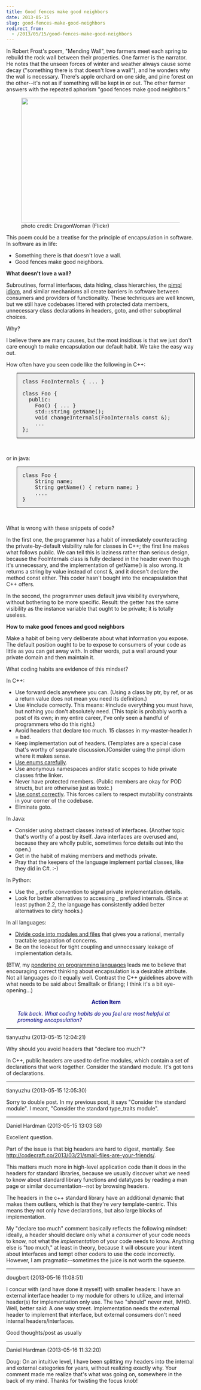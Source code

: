 ```yaml
---
title: Good fences make good neighbors
date: 2013-05-15
slug: good-fences-make-good-neighbors
redirect_from:
  - /2013/05/15/good-fences-make-good-neighbors
---
```


In Robert Frost's poem, "Mending Wall", two farmers meet each spring to rebuild the rock wall between their properties. One farmer is the narrator. He notes that the unseen forces of winter and weather always cause some decay ("something there is that doesn't love a wall"), and he wonders why the wall is necessary. There's apple orchard on one side, and pine forest on the other--it's not as if something will be kept in or out. The other farmer answers with the repeated aphorism "good fences make good neighbors."

<figure><img alt="" src="http://farm1.staticflickr.com/74/226824603_1285fc9181.jpg" width="500" height="333" /><figcaption>photo credit: DragonWoman (Flickr)</figcaption></figure>

This poem could be a treatise for the principle of encapsulation in software. In software as in life:
<ul>
	<li>Something there is that doesn't love a wall.</li>
	<li>Good fences make good neighbors.</li>
</ul>
<strong>What doesn't love a wall?</strong>

Subroutines, formal interfaces, data hiding, class hierarchies, the <a class="zem_slink" title="Opaque pointer" href="http://en.wikipedia.org/wiki/Opaque_pointer" target="_blank" rel="wikipedia">pimpl idiom</a>, and similar mechanisms all create barriers in software between consumers and providers of functionality. These techniques are well known, but we still have codebases littered with protected data members, unnecessary class declarations in headers, goto, and other suboptimal choices.

Why?<!--more-->

I believe there are many causes, but the most insidious is that we just don't care enough to make encapsulation our default habit. We take the easy way out.

How often have you seen code like the following in C++:
<pre style="margin-left:2em;padding:1em;background-color:#eee;border:solid 1px black;">class FooInternals { ... }

class Foo {
  public:
    Foo() { ... }
    std::string getName();
    void changeInternals(FooInternals const &);
    ...
};</pre>
 

or in java:
<pre style="margin-left:2em;padding:1em;background-color:#eee;border:solid 1px black;">class Foo {
    String name;
    String getName() { return name; }
    ....
}</pre>
 

What is wrong with these snippets of code?

In the first one, the programmer has a habit of immediately counteracting the private-by-default visibility rule for classes in C++; the first line makes what follows public. We can tell this is laziness rather than serious design, because the FooInternals class is fully declared in the header even though it's unnecessary, and the implementation of getName() is also wrong. It returns a string by value instead of const &, and it doesn't declare the method const either. This coder hasn't bought into the encapsulation that C++ offers.

In the second, the programmer uses default java visibility everywhere, without bothering to be more specific. Result: the getter has the same visibility as the instance variable that ought to be private; it is totally useless.

<strong>How to make good fences and good neighbors</strong>

Make a habit of being very deliberate about what information you expose. The default position ought to be to expose to consumers of your code as little as you can get away with. In other words, put a wall around your private domain and then maintain it.

What coding habits are evidence of this mindset?

In C++:
<ul>
	<li>Use forward decls anywhere you can. (Using a class by ptr, by ref, or as a return value does not mean you need its definition.)</li>
	<li>Use #include correctly. This means: #include everything you must have, but nothing you don't absolutely need. (This topic is probably worth a post of its own; in my entire career, I've only seen a handful of programmers who do this right.)</li>
	<li>Avoid headers that declare too much. 15 classes in my-master-header.h = bad.</li>
	<li>Keep implementation out of headers. (Templates are a special case that's worthy of separate discussion.)</
	<li>Consider using the pimpl idiom where it makes sense.</li>
	<li><a title="How Enums Spread Disease — And How To Cure It" href="how-enums-spread-disease-and-how-to-cure-it.md">Use enums carefully</a>.</li>
	<li>Use anonymous namespaces and/or static scopes to hide private classes frthe linker.</li>
	<li>Never have protected members. (Public members are okay for POD structs, but are otherwise just as toxic.)</li>
	<li><a title="Put Your Const Foot Forward" href="put-your-const-foot-forward.md">Use const correctly</a>. This forces callers to respect mutability constraints in your corner of the codebase.</li>
	<li>Eliminate goto.</li>
</ul>
In Java:
<ul>
	<li>Consider using abstract classes instead of interfaces. (Another topic that's worthy of a post by itself. Java interfaces are overused and, because they are wholly public, sometimes force details out into the open.)</li>
	<li>Get in the habit of making members and methods private.</li>
	<li>Pray that the keepers of the language implement partial classes, like they did in C#. :-)</li>
</ul>
In Python:
<ul>
	<li>Use the _ prefix convention to signal private implementation details.</li>
	<li>Look for better alternatives to accessing _ prefixed internals. (Since at least python 2.2, the language has consistently added better alternatives to dirty hooks.)</li>
</ul>
In all languages:
<ul>
	<li><a title="Small Files Are Your Friends" href="small-files-are-your-friends.md">Divide code into modules and files</a> that gives you a rational, mentally tractable separation of concerns.</li>
	<li>Be on the lookout for tight coupling and unnecessary leakage of implementation details.</li>
</ul>
(BTW, my <a title="My First Tangle With the Tower of Babel" href="my-first-tangle-with-the-tower-of-babel.md">pondering on programming languages</a> leads me to believe that encouraging correct thinking about encapsulation is a desirable attribute. Not all languages do it equally well. Contrast the C++ guidelines above with what needs to be said about Smalltalk or Erlang; I think it's a bit eye-opening...)
<p style="padding-left:30px;text-align:center;"><strong><span style="color:#000080;">Action Item</span></strong></p>
<p style="padding-left:30px;"><em><span style="color:#000080;">Talk back. What coding habits do you feel are most helpful at promoting encapsulation?</span></em></p>



---

tianyuzhu (2013-05-15 12:04:21)

Why should you avoid headers that "declare too much"?

In C++, public headers are used to define modules, which contain a set of declarations that work together. Consider the standard  module. It's got tons of declarations.

---

tianyuzhu (2013-05-15 12:05:30)

Sorry to double post. In my previous post, it says "Consider the standard module". I meant, "Consider the standard type_traits module".

---

Daniel Hardman (2013-05-15 13:03:58)

Excellent question.

Part of the issue is that big headers are hard to digest, mentally. See http://codecraft.co/2013/03/21/small-files-are-your-friends/.

This matters much more in high-level application code than it does in the headers for standard libraries, because we usually discover what we need to know about standard library functions and datatypes by reading a man page or similar documentation--not by browsing headers.

The headers in the c++ standard library have an additional dynamic that makes them outliers, which is that they're very template-centric. This means they not only have declarations, but also large blocks of implementation.

My "declare too much" comment basically reflects the following mindset: ideally, a header should declare only what a *consumer* of your code needs to know, not what the *implementation* of your code needs to know. Anything else is "too much," at least in theory, because it will obscure your intent about interfaces and tempt other coders to use the code incorrectly. However, I am pragmatic--sometimes the juice is not worth the squeeze.

---

dougbert (2013-05-16 11:08:51)

I concur with (and have done it myself) with smaller headers: I have an external interface header to my module for others to utilize, and internal header(s) for implementation only use. The two "should" never met, IMHO. Well, better said: A one way street. Implementation needs the external header to implement that interface, but external consumers don't need internal headers/interfaces.

Good thoughts/post as usually

---

Daniel Hardman (2013-05-16 11:32:20)

Doug: On an intuitive level, I have been splitting my headers into the internal and external categories for years, without realizing exactly why. Your comment made me realize that's what was going on, somewhere in the back of my mind. Thanks for twisting the focus knob!







